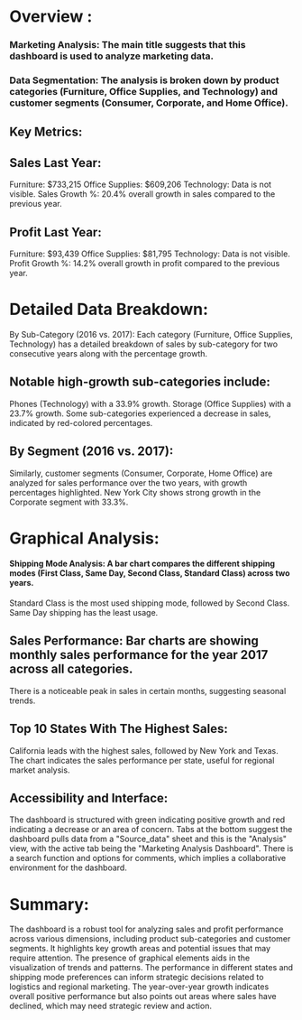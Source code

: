 # Overview : 

### Marketing Analysis: The main title suggests that this dashboard is used to analyze marketing data.
### Data Segmentation: The analysis is broken down by product categories (Furniture, Office Supplies, and Technology) and customer segments (Consumer, Corporate, and Home Office).

## Key Metrics:
## Sales Last Year:
Furniture: $733,215
Office Supplies: $609,206
Technology: Data is not visible.
Sales Growth %: 20.4% overall growth in sales compared to the previous year.

## Profit Last Year:
Furniture: $93,439
Office Supplies: $81,795
Technology: Data is not visible.
Profit Growth %: 14.2% overall growth in profit compared to the previous year.


# Detailed Data Breakdown:
By Sub-Category (2016 vs. 2017):
Each category (Furniture, Office Supplies, Technology) has a detailed breakdown of sales by sub-category for two consecutive years along with the percentage growth.

## Notable high-growth sub-categories include:
Phones (Technology) with a 33.9% growth.
Storage (Office Supplies) with a 23.7% growth.
Some sub-categories experienced a decrease in sales, indicated by red-colored percentages.

## By Segment (2016 vs. 2017):
Similarly, customer segments (Consumer, Corporate, Home Office) are analyzed for sales performance over the two years, with growth percentages highlighted.
New York City shows strong growth in the Corporate segment with 33.3%.


# Graphical Analysis:
#### Shipping Mode Analysis: A bar chart compares the different shipping modes (First Class, Same Day, Second Class, Standard Class) across two years.
Standard Class is the most used shipping mode, followed by Second Class.
Same Day shipping has the least usage.

## Sales Performance: Bar charts are showing monthly sales performance for the year 2017 across all categories.
There is a noticeable peak in sales in certain months, suggesting seasonal trends.
## Top 10 States With The Highest Sales:
California leads with the highest sales, followed by New York and Texas.
The chart indicates the sales performance per state, useful for regional market analysis.

## Accessibility and Interface:
The dashboard is structured with green indicating positive growth and red indicating a decrease or an area of concern.
Tabs at the bottom suggest the dashboard pulls data from a "Source_data" sheet and this is the "Analysis" view, with the active tab being the "Marketing Analysis Dashboard".
There is a search function and options for comments, which implies a collaborative environment for the dashboard.


# Summary:
The dashboard is a robust tool for analyzing sales and profit performance across various dimensions, including product sub-categories and customer segments. 
It highlights key growth areas and potential issues that may require attention. The presence of graphical elements aids in the visualization of trends and patterns. 
The performance in different states and shipping mode preferences can inform strategic decisions related to logistics and regional marketing. 
The year-over-year growth indicates overall positive performance but also points out areas where sales have declined, which may need strategic review and action.
